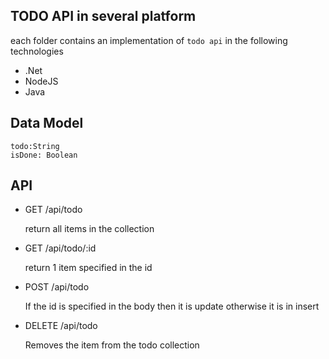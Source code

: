 ## TODO API in several platform
each folder contains an implementation of `todo api` in the following technologies
* .Net
* NodeJS
* Java

## Data Model
    todo:String
    isDone: Boolean

## API
* GET /api/todo

    return all items in the collection 

* GET /api/todo/:id

    return 1 item specified in the id

* POST /api/todo

    If the id is specified in the body then it is update otherwise it is in insert

* DELETE /api/todo

    Removes the item from the todo collection 